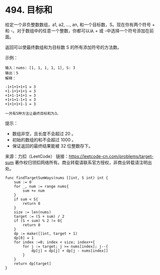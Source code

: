 # 494. 目标和

给定一个非负整数数组，a1, a2, ..., an, 和一个目标数，S。现在你有两个符号 + 和 -。对于数组中的任意一个整数，你都可以从 + 或 -中选择一个符号添加在前面。

返回可以使最终数组和为目标数 S 的所有添加符号的方法数。

示例：

```text
输入：nums: [1, 1, 1, 1, 1], S: 3
输出：5
解释：

-1+1+1+1+1 = 3
+1-1+1+1+1 = 3
+1+1-1+1+1 = 3
+1+1+1-1+1 = 3
+1+1+1+1-1 = 3

一共有5种方法让最终目标和为3。
```

提示：

- 数组非空，且长度不会超过 20 。
- 初始的数组的和不会超过 1000 。
- 保证返回的最终结果能被 32 位整数存下。

来源：力扣（LeetCode）
链接：<https://leetcode-cn.com/problems/target-sum>
著作权归领扣网络所有。商业转载请联系官方授权，非商业转载请注明出处。

```golang
func findTargetSumWays(nums []int, S int) int {
    sum := 0
    for _, num := range nums{
        sum += num
    }
    if sum < S{
        return 0
    }
    size := len(nums)
    target := (S + sum) / 2
    if (S + sum) % 2 != 0{
        return 0
    }
    dp := make([]int, target + 1)
    dp[0] = 1
    for index :=0; index < size; index++{
        for j := target; j >= nums[index]; j--{
            dp[j] = dp[j] + dp[j - nums[index]]
        }
    }
    return dp[target]
}
```
